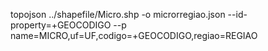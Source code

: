 topojson ../shapefile/Micro.shp -o microrregiao.json --id-property=+GEOCODIGO --p name=MICRO,uf=UF,codigo=+GEOCODIGO,regiao=REGIAO